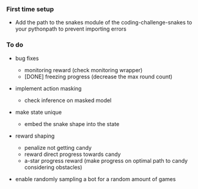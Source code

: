 ### First time setup
- Add the path to the snakes module of the coding-challenge-snakes to your pythonpath
to prevent importing errors

### To do
- bug fixes
    - monitoring reward (check monitoring wrapper)
    - [DONE] freezing progress (decrease the max round count)

- implement action masking
    - check inference on masked model

- make state unique 
    - embed the snake shape into the state

- reward shaping
    - penalize not getting candy
    - reward direct progress towards candy
    - a-star progress reward (make progress on optimal path to candy considering obstacles)

- enable randomly sampling a bot for a random amount of games